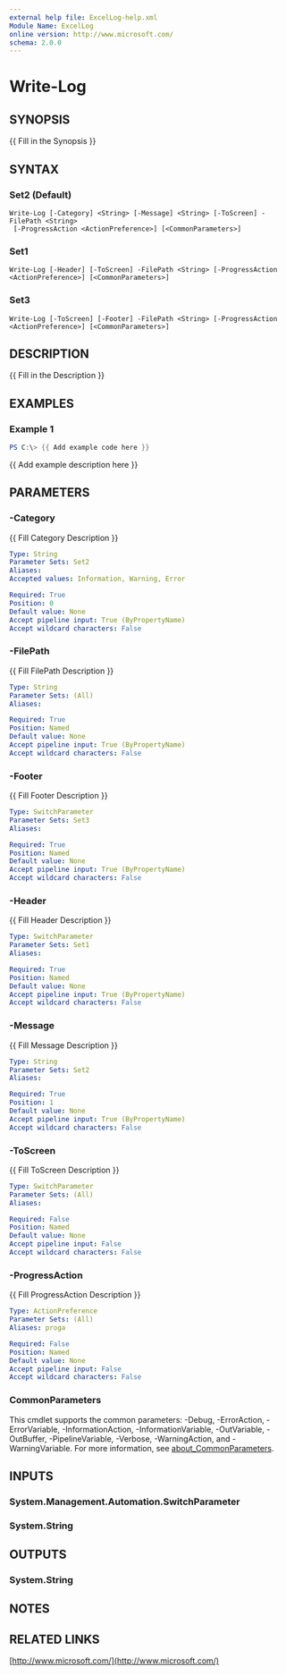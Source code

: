 ```yaml
---
external help file: ExcelLog-help.xml
Module Name: ExcelLog
online version: http://www.microsoft.com/
schema: 2.0.0
---
```


# Write-Log

## SYNOPSIS
{{ Fill in the Synopsis }}

## SYNTAX

### Set2 (Default)
```
Write-Log [-Category] <String> [-Message] <String> [-ToScreen] -FilePath <String>
 [-ProgressAction <ActionPreference>] [<CommonParameters>]
```

### Set1
```
Write-Log [-Header] [-ToScreen] -FilePath <String> [-ProgressAction <ActionPreference>] [<CommonParameters>]
```

### Set3
```
Write-Log [-ToScreen] [-Footer] -FilePath <String> [-ProgressAction <ActionPreference>] [<CommonParameters>]
```

## DESCRIPTION
{{ Fill in the Description }}

## EXAMPLES

### Example 1
```powershell
PS C:\> {{ Add example code here }}
```

{{ Add example description here }}

## PARAMETERS

### -Category
{{ Fill Category Description }}

```yaml
Type: String
Parameter Sets: Set2
Aliases:
Accepted values: Information, Warning, Error

Required: True
Position: 0
Default value: None
Accept pipeline input: True (ByPropertyName)
Accept wildcard characters: False
```

### -FilePath
{{ Fill FilePath Description }}

```yaml
Type: String
Parameter Sets: (All)
Aliases:

Required: True
Position: Named
Default value: None
Accept pipeline input: True (ByPropertyName)
Accept wildcard characters: False
```

### -Footer
{{ Fill Footer Description }}

```yaml
Type: SwitchParameter
Parameter Sets: Set3
Aliases:

Required: True
Position: Named
Default value: None
Accept pipeline input: True (ByPropertyName)
Accept wildcard characters: False
```

### -Header
{{ Fill Header Description }}

```yaml
Type: SwitchParameter
Parameter Sets: Set1
Aliases:

Required: True
Position: Named
Default value: None
Accept pipeline input: True (ByPropertyName)
Accept wildcard characters: False
```

### -Message
{{ Fill Message Description }}

```yaml
Type: String
Parameter Sets: Set2
Aliases:

Required: True
Position: 1
Default value: None
Accept pipeline input: True (ByPropertyName)
Accept wildcard characters: False
```

### -ToScreen
{{ Fill ToScreen Description }}

```yaml
Type: SwitchParameter
Parameter Sets: (All)
Aliases:

Required: False
Position: Named
Default value: None
Accept pipeline input: False
Accept wildcard characters: False
```

### -ProgressAction
{{ Fill ProgressAction Description }}

```yaml
Type: ActionPreference
Parameter Sets: (All)
Aliases: proga

Required: False
Position: Named
Default value: None
Accept pipeline input: False
Accept wildcard characters: False
```

### CommonParameters
This cmdlet supports the common parameters: -Debug, -ErrorAction, -ErrorVariable, -InformationAction, -InformationVariable, -OutVariable, -OutBuffer, -PipelineVariable, -Verbose, -WarningAction, and -WarningVariable. For more information, see [about_CommonParameters](http://go.microsoft.com/fwlink/?LinkID=113216).

## INPUTS

### System.Management.Automation.SwitchParameter

### System.String

## OUTPUTS

### System.String

## NOTES

## RELATED LINKS

[http://www.microsoft.com/](http://www.microsoft.com/)


